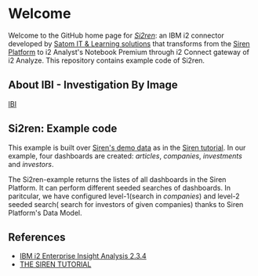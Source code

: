 # Welcome 
Welcome to the GitHub home page for [*Si2ren*](https://en.investigationbyimage.com/developpement): an IBM i2 connector developed by [Satom IT & Learning solutions](https://satom.net/en/) that transforms from the [Siren Platform](https://siren.io/) to i2 Analyst's Notebook Premium through i2 Connect gateway of i2 Analyze. 
This repository contains example code of Si2ren.

## About IBI - Investigation By Image
[IBI](https://en.investigationbyimage.com/)

## Si2ren: Example code
This example is built over [Siren's demo data](https://docs.siren.io/siren-platform-user-guide/11.0/getting-started/getting-started-with-demo-data.html) as in the [Siren tutorial](https://siren.io/getting-started/). In our example, four dashboards are created: *articles*, *companies*, *investments* and *investors*.

The Si2ren-example returns the listes of all dashboards in the Siren Platform. It can perform different seeded searches of dashboards. In paritcular, we have configured level-1(search in *companies*) and level-2 seeded search( search for investors of given companies) thanks to Siren Platform's Data Model.


## References
- [IBM i2 Enterprise Insight Analysis 2.3.4](https://www.ibm.com/support/knowledgecenter/SSXVXZ_2.3.4/com.ibm.i2.releasenotes.doc/eia.html)
- [THE SIREN TUTORIAL](https://siren.io/getting-started/)
